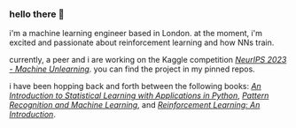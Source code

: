 ### hello there 👋

i'm a machine learning engineer based in London.
at the moment, i'm excited and passionate about reinforcement learning and how NNs train.

currently, a peer and i are working on the Kaggle competition [_NeurIPS 2023 - Machine Unlearning_](https://www.kaggle.com/competitions/neurips-2023-machine-unlearning). 
you can find the project in my pinned repos.

i have been hopping back and forth between the following books: 
[_An Introduction to Statistical Learning with Applications in Python_](https://www.statlearning.com/), 
[_Pattern Recognition and Machine Learning_](https://www.microsoft.com/en-us/research/publication/pattern-recognition-machine-learning/), 
and [_Reinforcement Learning: An Introduction_](http://incompleteideas.net/book/the-book-2nd.html).
